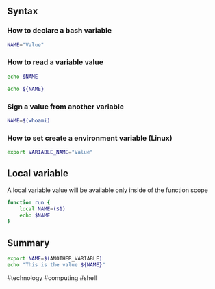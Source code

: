 
## Syntax

### How to declare a bash variable

```bash
NAME="Value"
```

### How to read a variable value

```bash
echo $NAME

echo ${NAME}
```

### Sign a value from another variable

```bash
NAME=$(whoami)
```

### How to set create a environment variable (Linux)

```bash
export VARIABLE_NAME="Value"
```


## Local variable

A local variable value will be available only inside of the function scope

```bash
function run {
	local NAME=($1)
	echo $NAME
}
```
## Summary

```bash
export NAME=$(ANOTHER_VARIABLE)
echo "This is the value ${NAME}"
```

#technology #computing #shell